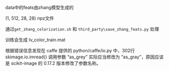 data中的feats由zhang模型生成的

(1, 512, 28, 28) npz文件

通过`get_zhang_colorization.sh` 和 `third_party\save_zhang_feats.py` 处理

训练会生成 lv_color_train.mat

根据错误信息发现在 caffe 提供的 python/caffe/io.py 中，302行 skimage.io.imread() 调用参数 “as_grey” 实际应当修改为 “as_gray”，原因应该是 scikit-image 的 0.17.2 版本修改了参数名称。